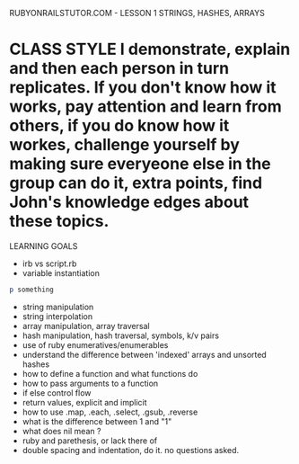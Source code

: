 RUBYONRAILSTUTOR.COM - LESSON 1
STRINGS, HASHES, ARRAYS

CLASS STYLE
I demonstrate, explain and then each person in turn replicates.  If you don't know how it works, pay attention and learn from others, if you do know how it workes, challenge yourself by making sure everyeone else in the group can do it, extra points, find John's knowledge edges about these topics.  
=====



LEARNING GOALS
  - irb vs script.rb
  - variable instantiation
```ruby
p something
```
  - string manipulation  
  - string interpolation
  - array manipulation, array traversal
  - hash manipulation, hash traversal, symbols, k/v pairs
  - use of ruby enumeratives/enumerables
  - understand the difference between 'indexed' arrays and unsorted hashes
  - how to define a function and what functions do
  - how to pass arguments to a function
  - if else control flow
  - return values, explicit and implicit
  - how to use .map, .each, .select, .gsub, .reverse
  - what is the difference between 1 and "1"
  - what does nil mean ?
  - ruby and parethesis, or lack there of
  - double spacing and indentation, do it. no questions asked.

